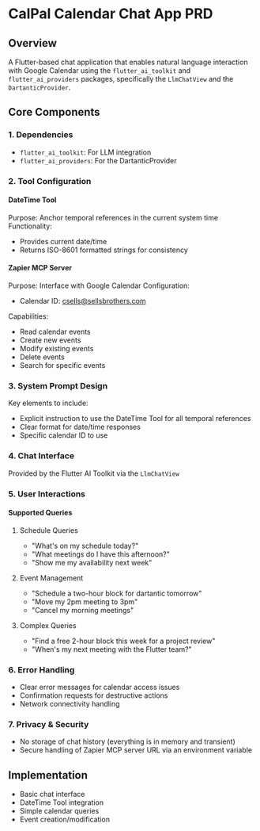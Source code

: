 # CalPal Calendar Chat App PRD

## Overview
A Flutter-based chat application that enables natural language interaction with
Google Calendar using the `flutter_ai_toolkit` and `flutter_ai_providers`
packages, specifically the `LlmChatView` and the `DartanticProvider`.

## Core Components

### 1. Dependencies
- `flutter_ai_toolkit`: For LLM integration
- `flutter_ai_providers`: For the DartanticProvider

### 2. Tool Configuration

#### DateTime Tool
Purpose: Anchor temporal references in the current system time Functionality:
- Provides current date/time
- Returns ISO-8601 formatted strings for consistency

#### Zapier MCP Server
Purpose: Interface with Google Calendar Configuration:
- Calendar ID: csells@sellsbrothers.com

Capabilities:
- Read calendar events
- Create new events
- Modify existing events
- Delete events
- Search for specific events

### 3. System Prompt Design
Key elements to include:
- Explicit instruction to use the DateTime Tool for all temporal references
- Clear format for date/time responses
- Specific calendar ID to use

### 4. Chat Interface
Provided by the Flutter AI Toolkit via the `LlmChatView`

### 5. User Interactions

#### Supported Queries
1. Schedule Queries
   - "What's on my schedule today?"
   - "What meetings do I have this afternoon?"
   - "Show me my availability next week"

2. Event Management
   - "Schedule a two-hour block for dartantic tomorrow"
   - "Move my 2pm meeting to 3pm"
   - "Cancel my morning meetings"

3. Complex Queries
   - "Find a free 2-hour block this week for a project review"
   - "When's my next meeting with the Flutter team?"

### 6. Error Handling
- Clear error messages for calendar access issues
- Confirmation requests for destructive actions
- Network connectivity handling

### 7. Privacy & Security
- No storage of chat history (everything is in memory and transient)
- Secure handling of Zapier MCP server URL via an environment variable

## Implementation
- Basic chat interface
- DateTime Tool integration
- Simple calendar queries
- Event creation/modification